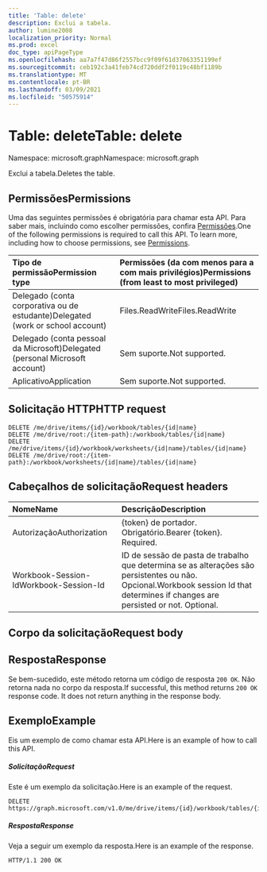 ```yaml
---
title: 'Table: delete'
description: Exclui a tabela.
author: lumine2008
localization_priority: Normal
ms.prod: excel
doc_type: apiPageType
ms.openlocfilehash: aa7a7f47d86f2557bcc9f09f61d37063351199ef
ms.sourcegitcommit: ceb192c3a41feb74cd720ddf2f0119c48bf1189b
ms.translationtype: MT
ms.contentlocale: pt-BR
ms.lasthandoff: 03/09/2021
ms.locfileid: "50575914"
---
```

# <a name="table-delete"></a><span data-ttu-id="133e8-103">Table: delete</span><span class="sxs-lookup"><span data-stu-id="133e8-103">Table: delete</span></span>

<span data-ttu-id="133e8-104">Namespace: microsoft.graph</span><span class="sxs-lookup"><span data-stu-id="133e8-104">Namespace: microsoft.graph</span></span>

<span data-ttu-id="133e8-105">Exclui a tabela.</span><span class="sxs-lookup"><span data-stu-id="133e8-105">Deletes the table.</span></span>
## <a name="permissions"></a><span data-ttu-id="133e8-106">Permissões</span><span class="sxs-lookup"><span data-stu-id="133e8-106">Permissions</span></span>
<span data-ttu-id="133e8-p101">Uma das seguintes permissões é obrigatória para chamar esta API. Para saber mais, incluindo como escolher permissões, confira [Permissões](/graph/permissions-reference).</span><span class="sxs-lookup"><span data-stu-id="133e8-p101">One of the following permissions is required to call this API. To learn more, including how to choose permissions, see [Permissions](/graph/permissions-reference).</span></span>

|<span data-ttu-id="133e8-109">Tipo de permissão</span><span class="sxs-lookup"><span data-stu-id="133e8-109">Permission type</span></span>      | <span data-ttu-id="133e8-110">Permissões (da com menos para a com mais privilégios)</span><span class="sxs-lookup"><span data-stu-id="133e8-110">Permissions (from least to most privileged)</span></span>              |
|:--------------------|:---------------------------------------------------------|
|<span data-ttu-id="133e8-111">Delegado (conta corporativa ou de estudante)</span><span class="sxs-lookup"><span data-stu-id="133e8-111">Delegated (work or school account)</span></span> | <span data-ttu-id="133e8-112">Files.ReadWrite</span><span class="sxs-lookup"><span data-stu-id="133e8-112">Files.ReadWrite</span></span>    |
|<span data-ttu-id="133e8-113">Delegado (conta pessoal da Microsoft)</span><span class="sxs-lookup"><span data-stu-id="133e8-113">Delegated (personal Microsoft account)</span></span> | <span data-ttu-id="133e8-114">Sem suporte.</span><span class="sxs-lookup"><span data-stu-id="133e8-114">Not supported.</span></span>    |
|<span data-ttu-id="133e8-115">Aplicativo</span><span class="sxs-lookup"><span data-stu-id="133e8-115">Application</span></span> | <span data-ttu-id="133e8-116">Sem suporte.</span><span class="sxs-lookup"><span data-stu-id="133e8-116">Not supported.</span></span> |

## <a name="http-request"></a><span data-ttu-id="133e8-117">Solicitação HTTP</span><span class="sxs-lookup"><span data-stu-id="133e8-117">HTTP request</span></span>
<!-- { "blockType": "ignored" } -->
```http
DELETE /me/drive/items/{id}/workbook/tables/{id|name}
DELETE /me/drive/root:/{item-path}:/workbook/tables/{id|name}
DELETE /me/drive/items/{id}/workbook/worksheets/{id|name}/tables/{id|name}
DELETE /me/drive/root:/{item-path}:/workbook/worksheets/{id|name}/tables/{id|name}

```
## <a name="request-headers"></a><span data-ttu-id="133e8-118">Cabeçalhos de solicitação</span><span class="sxs-lookup"><span data-stu-id="133e8-118">Request headers</span></span>
| <span data-ttu-id="133e8-119">Nome</span><span class="sxs-lookup"><span data-stu-id="133e8-119">Name</span></span>       | <span data-ttu-id="133e8-120">Descrição</span><span class="sxs-lookup"><span data-stu-id="133e8-120">Description</span></span>|
|:---------------|:----------|
| <span data-ttu-id="133e8-121">Autorização</span><span class="sxs-lookup"><span data-stu-id="133e8-121">Authorization</span></span>  | <span data-ttu-id="133e8-p102">{token} de portador. Obrigatório.</span><span class="sxs-lookup"><span data-stu-id="133e8-p102">Bearer {token}. Required.</span></span> |
| <span data-ttu-id="133e8-124">Workbook-Session-Id</span><span class="sxs-lookup"><span data-stu-id="133e8-124">Workbook-Session-Id</span></span>  | <span data-ttu-id="133e8-p103">ID de sessão de pasta de trabalho que determina se as alterações são persistentes ou não. Opcional.</span><span class="sxs-lookup"><span data-stu-id="133e8-p103">Workbook session Id that determines if changes are persisted or not. Optional.</span></span>|

## <a name="request-body"></a><span data-ttu-id="133e8-127">Corpo da solicitação</span><span class="sxs-lookup"><span data-stu-id="133e8-127">Request body</span></span>

## <a name="response"></a><span data-ttu-id="133e8-128">Resposta</span><span class="sxs-lookup"><span data-stu-id="133e8-128">Response</span></span>

<span data-ttu-id="133e8-p104">Se bem-sucedido, este método retorna um código de resposta `200 OK`. Não retorna nada no corpo da resposta.</span><span class="sxs-lookup"><span data-stu-id="133e8-p104">If successful, this method returns `200 OK` response code. It does not return anything in the response body.</span></span>

## <a name="example"></a><span data-ttu-id="133e8-131">Exemplo</span><span class="sxs-lookup"><span data-stu-id="133e8-131">Example</span></span>
<span data-ttu-id="133e8-132">Eis um exemplo de como chamar esta API.</span><span class="sxs-lookup"><span data-stu-id="133e8-132">Here is an example of how to call this API.</span></span>
##### <a name="request"></a><span data-ttu-id="133e8-133">Solicitação</span><span class="sxs-lookup"><span data-stu-id="133e8-133">Request</span></span>
<span data-ttu-id="133e8-134">Este é um exemplo da solicitação.</span><span class="sxs-lookup"><span data-stu-id="133e8-134">Here is an example of the request.</span></span>
<!-- {
  "blockType": "request",
  "name": "table_delete"
}-->
```http
DELETE https://graph.microsoft.com/v1.0/me/drive/items/{id}/workbook/tables/{id|name}
```

##### <a name="response"></a><span data-ttu-id="133e8-135">Resposta</span><span class="sxs-lookup"><span data-stu-id="133e8-135">Response</span></span>
<span data-ttu-id="133e8-136">Veja a seguir um exemplo da resposta.</span><span class="sxs-lookup"><span data-stu-id="133e8-136">Here is an example of the response.</span></span> 
<!-- {
  "blockType": "response",
  "truncated": true
} -->
```http
HTTP/1.1 200 OK
```

<!-- uuid: 8fcb5dbc-d5aa-4681-8e31-b001d5168d79
2015-10-25 14:57:30 UTC -->
<!-- {
  "type": "#page.annotation",
  "description": "Table: delete",
  "keywords": "",
  "section": "documentation",
  "tocPath": ""
}-->


